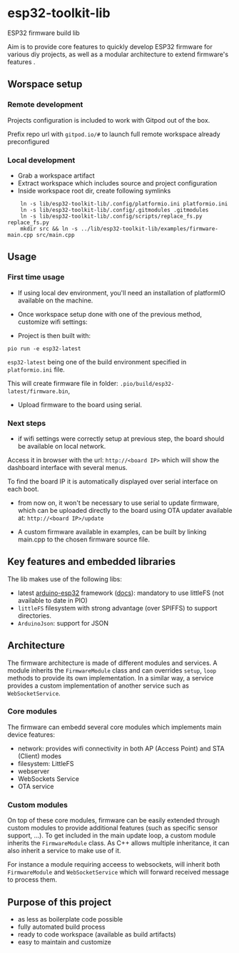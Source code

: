 # esp32-toolkit-lib
ESP32 firmware build lib

Aim is to provide core features to quickly develop ESP32 firmware for various diy projects, as well as a modular architecture to extend firmware's features . 

## Worspace setup

### Remote development

Projects configuration is included to work with Gitpod out of the box.

Prefix repo url with `gitpod.io/#` to launch full remote workspace already preconfigured

### Local development

- Grab a workspace artifact 
- Extract workspace which includes source and project configuration
- Inside workspace root dir, create following symlinks
```
    ln -s lib/esp32-toolkit-lib/.config/platformio.ini platformio.ini
    ln -s lib/esp32-toolkit-lib/.config/.gitmodules .gitmodules
    ln -s lib/esp32-toolkit-lib/.config/scripts/replace_fs.py replace_fs.py
    mkdir src && ln -s ../lib/esp32-toolkit-lib/examples/firmware-main.cpp src/main.cpp
```

## Usage
### First time usage

- If using local dev environment, you'll need an installation of platformIO available on the machine.

- Once workspace setup done with one of the previous method, customize wifi settings:

- Project is then built with:

```pio run -e esp32-latest```

`esp32-latest` being one of the build environment specified in `platformio.ini` file.

This will create firmware file in folder: `.pio/build/esp32-latest/firmware.bin`, 

- Upload firmware to the board using serial.

### Next steps
- if wifi settings were correctly setup at previous step, the board should be available on local network.

Access it in browser with the url: `http://<board IP>` which will show the dashboard interface with several menus.

To find the board IP it is automatically displayed over serial interface on each boot.

- from now on, it won't be necessary to use serial to update firmware, which can be uploaded directly to the board
using OTA updater available at: `http://<board IP>/update`

- A custom firmware available in examples, can be built by linking main.cpp to the chosen firmware source file.

## Key features and embedded libraries
The lib makes use of the following libs:
- latest [arduino-esp32](https://github.com/espressif/arduino-esp32) framework ([docs](https://docs.espressif.com/projects/arduino-esp32/en/latest/)): mandatory to use littleFS (not available to date in PIO)
- `littleFS` filesystem with strong advantage (over SPIFFS) to support directories. 
- `ArduinoJson`: support for JSON

## Architecture

The firmware architecture is made of different modules and services.
A module inherits the `FirmwareModule` class and can overrides `setup`, `loop` methods to provide its own implementation.
In a similar way, a service provides a custom implementation of another service such as `WebSocketService`.


### Core modules
The firmware can embedd several core modules which implements main device features:

- network: provides wifi connectivity in both AP (Access Point) and STA (Client) modes
- filesystem: LittleFS
- webserver
- WebSockets Service
- OTA service

### Custom modules
On top of these core modules, firmware can be easily extended through custom modules to provide additional features (such as specific sensor support, ...).
To get included in the main update loop, a custom module inherits the `FirmwareModule` class.
As C++ allows multiple inheritance, it can also inherit a service to make use of it.

For instance a module requiring acceess to websockets, will inherit both `FirmwareModule` and `WebSocketService` which will forward 
received message to process them.

## Purpose of this project

- as less as boilerplate code possible
- fully automated build process
- ready to code workspace (available as build artifacts)
- easy to maintain and customize 